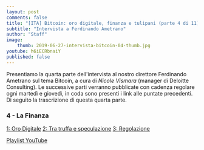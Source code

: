 ```yaml
---
layout: post
comments: false
title: "[ITA] Bitcoin: oro digitale, finanza e tulipani (parte 4 di 11)"
subtitle: "Intervista a Ferdinando Ametrano"
author: "Staff"
image:
    thumb: 2019-06-27-intervista-bitcoin-04-thumb.jpg
youtube: h6iECRbnaiY
published: false
---
```


Presentiamo la quarta parte dell'intervista al nostro direttore Ferdinando Ametrano sul tema Bitcoin, a cura di *Nicole Vismara* (manager di Deloitte Consulting). Le successive parti verranno pubblicate con cadenza regolare ogni martedì e giovedì, in coda sono presenti i link alle puntate precedenti. Di seguito la trascrizione di questa quarta parte.

### 4 - La Finanza

[1: Oro Digitale](https://dgi.io/2019/06/17/intervista-bitcoin-01.html)
[2: Tra truffa e speculazione](https://dgi.io/2019/06/20/intervista-bitcoin-02.html)
[3: Regolazione](https://dgi.io/2019/06/25/intervista-bitcoin-03.html)

[Playlist YouTube](https://www.youtube.com/playlist?list=PLTLa2tRY91LKw5CrWIFFeIws08Sr7q-jC)

